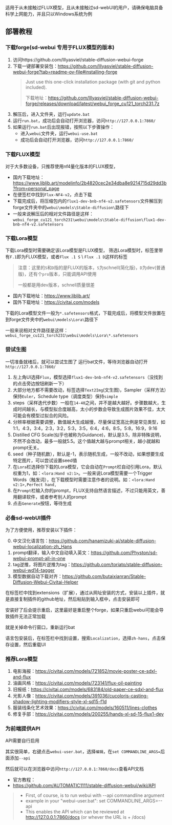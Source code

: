 适用于从未接触过FLUX模型，且从未接触过sd-webUI的用户，请确保电脑具备科学上网能力，并且只以Windows系统为例

## 部署教程
### 下载forge(sd-webui 专用于FLUX模型的版本)
1. 访问https://github.com/lllyasviel/stable-diffusion-webui-forge
2. 下载一键部署安装包：https://github.com/lllyasviel/stable-diffusion-webui-forge?tab=readme-ov-file#installing-forge
    > Just use this one-click installation package (with git and python included).
    > 
    > 下载地址：https://github.com/lllyasviel/stable-diffusion-webui-forge/releases/download/latest/webui_forge_cu121_torch231.7z
3. 解压后，进入文件夹，运行`update.bat`
4. 运行`run.bat`，成功后会自动打开浏览器，访问`http://127.0.0.1:7860/`
5. 如果运行`run.bat`后出现报错，按照以下步骤操作：
    - 进入`webui`文件夹，运行`webui-use.bat`
    - 成功后会自动打开浏览器，访问`http://127.0.0.1:7860/`

### 下载FLUX模型
对于大多数设备，只推荐使用nf4量化版本的FLUX模型，
- 国内下载地址：https://www.liblib.art/modelinfo/2b4820cec2e34dba8e9214715d29dd3b?from=personal_page
- 在便签栏中找到`Flux-NF4-v2`，点击下载
- 下载完成后，将压缩包内的`flux1-dev-bnb-nf4-v2.safetensors`文件解压到forge文件夹中的`webui\models\Stable-diffusion\`路径下
- 一般来说解压后的相对文件路径是这样：`webui_forge_cu121_torch231\webui\models\Stable-diffusion\flux1-dev-bnb-nf4-v2.safetensors`

### 下载Lora模型
下载Lora模型时需要确定该Lora模型是FLUX模型，
筛选Lora模型时，标签里带有`F.1`即为FLUX模型，或者`Flux .1 S` \ `Flux .1 D`这样的标签
> 注意：这里的`S`和`D`指的是FLUX的版本，`S`为schnell(简化版)，`D`为dev(普通版)，还有个`pro`版本，只能调用API使用
> 
> 一般都是用dev版本，schnell质量很差
- 国内下载地址：https://www.liblib.art/
- 国外下载地址：https://civitai.com/models

下载的Lora模型文件一般为`*.safetensors`格式，下载完成后，将模型文件放置在到forge文件夹中的`webui\models\Lora\`路径下

一般来说相对文件路径是这样：`webui_forge_cu121_torch231\webui\models\Lora\*.safetensors`

### 尝试生图
一切准备就绪后，就可以尝试生图了
运行bat文件，等待浏览器自动打开`http://127.0.0.1:7860/`

1. 左上角UI选择`Flux`，模型选择`flux1-dev-bnb-nf4-v2.safetensors`（没找到的点击旁边按钮刷新一下）
2. 大部分地方都不需要改动，标签选择`Text2Img`(文生图)，Sampler（采样方法）保持`Euler`，Schedule type（调度类型）保持`simple`
3. steps（采样迭代步数）一般在`14-40`之间，并不是越大越好。步骤数越大，生成时间越长，与模型拟合度越高，太小的步数会导致生成图片效果不佳，太大可能会有模型过拟合的风险。
4. 分辨率根据需要调整，数值越大生成越慢，尽量保证宽高比例是常见类型，如1:1，4:3，3:4，2:3，3:2，5:3，3:5，6:4，4:6，8:5，5:8，16:9，9:16
5. Distilled CFG Scale(似乎也被称为Guidance)，默认是3.5，除非特殊说明，不然不会改动，最多一般就5.5。这个值越大越与prompt相关，越小就越和prompt无关。
6. seed（种子随机数），默认是-1，表示随机生成，一般不改动，如果想要生成特定图片，可以尝试设置seed值
7. 在`Lora`栏选择你下载的Lora模型，它会自动在`Prompt`栏自动引用Lora，默认权重为1，如：`<lora:Hand v2:1>`。一般来说Lora模型需要一个Trigger Words（触发词），在下载模型时需要注意作者的说明。如：`<lora:Hand v2:1>,Perfect hand,`
8. 在`Prompt`栏输入你的prompt，FLUX支持自然语言描述，不过只能用英文，善用翻译软件，或者参考别人的prompt
9.  点击`Generate`按钮，等待生成

### 必备sd-webUI插件
为了方便使用，推荐安装以下插件：

0. 中文汉化语言包：https://github.com/hanamizuki-ai/stable-diffusion-webui-localization-zh_Hans
1. prompt翻译，输入中文自动填入英文：https://github.com/Physton/sd-webui-prompt-all-in-one
2. tag逆推，将图片逆推为tag：https://github.com/toriato/stable-diffusion-webui-wd14-tagger
3. 模型数据自动下载对齐：https://github.com/butaixianran/Stable-Diffusion-Webui-Civitai-Helper

在标签栏中找到extensions（扩展），通过从网址安装的方式，安装以上插件，就是直接复制插件的github地址，然后粘贴到输入框中，点击安装即可

安装好了后会提示重启，这里最好是重启整个forge，如果只重启webui可能会导致插件无法正常加载

就是关掉命令行窗口，重新运行bat

语言包安装后，在标签栏中找到设置，搜索`Localization`，选择`zh-hans`，点击保存设置，然后重载UI

### 推荐Lora模型
1. 电影海报：https://civitai.com/models/721852/movie-poster-ce-sdxl-and-flux
2. 油画风格：https://civitai.com/models/723141/flux-oil-painting
3. 旧报纸：https://civitai.com/models/683184/old-paper-ce-sdxl-and-flux
4. 光影人像：https://civitai.com/models/391036/cucoloris-casting-shadow-lighting-modifiers-style-xl-sd15-f1d
5. 服装线条化艺术效果：https://civitai.com/models/160511/lines-clothes
6. 修复手部：https://civitai.com/models/200255/hands-xl-sd-15-flux1-dev

### 为前端提供API
API需要自行启用

其实很简单，右键点击`webui-user.bat`，选择`编辑`，在`set COMMANDLINE_ARGS=`后面添加`--api`

然后就可以在浏览器中访问`http://127.0.0.1:7860/docs`查看API文档

- 官方教程：
-  https://github.com/AUTOMATIC1111/stable-diffusion-webui/wiki/API
> - First, of course, is to run webui with --api commandline argument
> - example in your "webui-user.bat": set COMMANDLINE_ARGS=--api
> - This enables the API which can be reviewed at http://127.0.0.1:7860/docs (or whever the URL is + /docs) 

